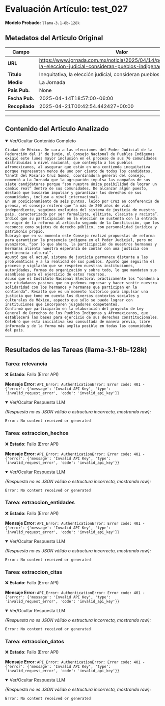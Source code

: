 # Evaluación Artículo: test_027
**Modelo Probado:** `llama-3.1-8b-128k`

## Metadatos del Artículo Original

| Campo          | Valor                                      |
|----------------|--------------------------------------------|
| **URL**        | https://www.jornada.com.mx/noticia/2025/04/14/politica/inequitativa-la-eleccion-judicial-consideran-pueblos-indigenas           |
| **Título**     | Inequitativa, la elección judicial, consideran pueblos indígenas       |
| **Medio**      | La Jornada         |
| **País Pub.**  | None |
| **Fecha Pub.** | 2025-04-14T18:57:00-06:00 |
| **Recopilado** | 2025-04-21T00:42:54.442427+00:00 |

---

## Contenido del Artículo Analizado

<details open>
<summary>Ver/Ocultar Contenido Completo</summary>

```text
Ciudad de México. De cara a las elecciones del Poder Judicial de la Federación del 1° de junio, el Consejo Nacional de Pueblos Indígenas exigió este lunes mayor inclusión en el proceso de sus 70 comunidades distribuidas a nivel nacional, que contempla a los pueblos afromexicanos, al asegurar que están en una contienda inequitativa porque representan menos de uno por ciento de todos los candidatos.
Yaneth del Rosario Cruz Gómez, coordinadora general del consejo, comentó a La Jornada que la agrupación impulsa las campañas de sus siete candidaturas porque “son nuestra única posibilidad de lograr un cambio real” dentro de sus comunidades. De alcanzar algún puesto, destacó que buscarán impulsar y garantizar los derechos de sus comunidades, incluso a nivel internacional.
En un posicionamiento de seis puntos, leído por Cruz en conferencia de prensa, el consejo reiteró que “a más de 200 años de vida independiente, seguimos excluidos del sistema de justicia de nuestro país, caracterizado por ser formalista, elitista, clasista y racista”. Indicó que su participación en la elección se sustenta con la entrada en vigor de la reforma al artículo segundo de la Constitución, que los reconoce como sujetos de derecho público, con personalidad jurídica y patrimonio propio.
Subrayó que en su momento este Consejo realizó propuestas de reforma para garantizar la presencia indígena en el Poder Judicial, pero no avanzaron, “por lo que ahora, la participación de nuestros hermanos y hermanas alienta nuestra esperanza de contar con una justicia con pertinencia cultural”.
Apuntó que el actual sistema de justicia permanece distante a las problemáticas y a la realidad de sus pueblos. Apuntó que seguirán el proceso y vigilarán que se respeten nuestras instituciones, autoridades, formas de organización y sobre todo, lo que mandaten sus asambleas para el ejercicio de estos recursos.
Acusó que el Instituto Nacional Electoral prácticamente los “condena a ser ciudadanos pasivos que no podemos expresar y hacer sentir nuestra solidaridad con los hermanos y hermanas que participan en la contienda”. Resaltó que es un momento histórico para impulsar una justicia que tome en cuenta los diversos contextos sociales y culturales de México, aspecto que sólo se puede lograr con instituciones que incorporen juzgadores competentes.
Confirmó que participarán en la elaboración del proyecto de Ley General de Derechos de los Pueblos Indígenas y Afromexicanos, que establecerá las bases para ejercicio de sus derechos constitucionales. Celebró que esta iniciativa sea consultada de manera previa, libre informada y de la forma más amplia posible en todas las comunidades del país.
```
</details>

---

## Resultados de las Tareas (llama-3.1-8b-128k)

### Tarea: relevancia

❌ **Estado:** Fallo (Error API)

   **Mensaje Error:** `API_Error: AuthenticationError: Error code: 401 - {'error': {'message': 'Invalid API Key', 'type': 'invalid_request_error', 'code': 'invalid_api_key'}}`


<details open>
<summary>Ver/Ocultar Respuesta LLM</summary>

_(Respuesta no es JSON válido o estructura incorrecta, mostrando raw):_
```
Error: No content received or generated
```
</details>


### Tarea: extraccion_hechos

❌ **Estado:** Fallo (Error API)

   **Mensaje Error:** `API_Error: AuthenticationError: Error code: 401 - {'error': {'message': 'Invalid API Key', 'type': 'invalid_request_error', 'code': 'invalid_api_key'}}`


<details open>
<summary>Ver/Ocultar Respuesta LLM</summary>

_(Respuesta no es JSON válido o estructura incorrecta, mostrando raw):_
```
Error: No content received or generated
```
</details>


### Tarea: extraccion_entidades

❌ **Estado:** Fallo (Error API)

   **Mensaje Error:** `API_Error: AuthenticationError: Error code: 401 - {'error': {'message': 'Invalid API Key', 'type': 'invalid_request_error', 'code': 'invalid_api_key'}}`


<details open>
<summary>Ver/Ocultar Respuesta LLM</summary>

_(Respuesta no es JSON válido o estructura incorrecta, mostrando raw):_
```
Error: No content received or generated
```
</details>


### Tarea: extraccion_citas

❌ **Estado:** Fallo (Error API)

   **Mensaje Error:** `API_Error: AuthenticationError: Error code: 401 - {'error': {'message': 'Invalid API Key', 'type': 'invalid_request_error', 'code': 'invalid_api_key'}}`


<details open>
<summary>Ver/Ocultar Respuesta LLM</summary>

_(Respuesta no es JSON válido o estructura incorrecta, mostrando raw):_
```
Error: No content received or generated
```
</details>


### Tarea: extraccion_datos

❌ **Estado:** Fallo (Error API)

   **Mensaje Error:** `API_Error: AuthenticationError: Error code: 401 - {'error': {'message': 'Invalid API Key', 'type': 'invalid_request_error', 'code': 'invalid_api_key'}}`


<details open>
<summary>Ver/Ocultar Respuesta LLM</summary>

_(Respuesta no es JSON válido o estructura incorrecta, mostrando raw):_
```
Error: No content received or generated
```
</details>
